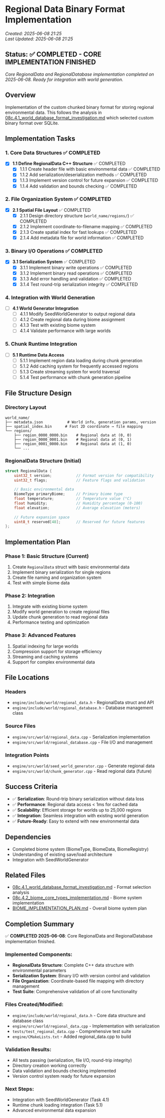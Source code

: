 # Regional Data Binary Format Implementation

*Created: 2025-06-08 21:25*  
*Last Updated: 2025-06-08 21:25*  

## Status: ✅ COMPLETED - CORE IMPLEMENTATION FINISHED

*Core RegionalData and RegionalDatabase implementation completed on 2025-06-08. Ready for integration with world generation.*

## Overview

Implementation of the custom chunked binary format for storing regional environmental data. This follows the analysis in [08c.4.1_world_database_format_investigation.md](08c.4.1_world_database_format_investigation.md) which selected custom binary format over SQLite.

## Implementation Tasks

### 1. Core Data Structures ✅ COMPLETED
- [x] **1.1 Define RegionalData C++ Structure** ✅ COMPLETED
  - [x] 1.1.1 Create header file with basic environmental data ✅ COMPLETED
  - [x] 1.1.2 Add serialization/deserialization methods ✅ COMPLETED
  - [x] 1.1.3 Implement version control for future expansion ✅ COMPLETED
  - [x] 1.1.4 Add validation and bounds checking ✅ COMPLETED

### 2. File Organization System ✅ COMPLETED
- [x] **2.1 Spatial File Layout** ✅ COMPLETED
  - [x] 2.1.1 Design directory structure (`world_name/regions/`) ✅ COMPLETED
  - [x] 2.1.2 Implement coordinate-to-filename mapping ✅ COMPLETED
  - [x] 2.1.3 Create spatial index for fast lookups ✅ COMPLETED
  - [x] 2.1.4 Add metadata file for world information ✅ COMPLETED

### 3. Binary I/O Operations ✅ COMPLETED  
- [x] **3.1 Serialization System** ✅ COMPLETED
  - [x] 3.1.1 Implement binary write operations ✅ COMPLETED
  - [x] 3.1.2 Implement binary read operations ✅ COMPLETED  
  - [x] 3.1.3 Add error handling and validation ✅ COMPLETED
  - [x] 3.1.4 Test round-trip serialization integrity ✅ COMPLETED

### 4. Integration with World Generation
- [ ] **4.1 World Generator Integration**
  - [ ] 4.1.1 Modify SeedWorldGenerator to output regional data
  - [ ] 4.1.2 Create regional data during biome assignment
  - [ ] 4.1.3 Test with existing biome system
  - [ ] 4.1.4 Validate performance with large worlds

### 5. Chunk Runtime Integration
- [ ] **5.1 Runtime Data Access**
  - [ ] 5.1.1 Implement region data loading during chunk generation
  - [ ] 5.1.2 Add caching system for frequently accessed regions
  - [ ] 5.1.3 Create streaming system for world traversal
  - [ ] 5.1.4 Test performance with chunk generation pipeline

## File Structure Design

### Directory Layout
```
world_name/
├── metadata.json           # World info, generation params, version
├── spatial_index.bin      # Fast 2D coordinate → file mapping  
└── regions/
    ├── region_0000_0000.bin    # Regional data at (0, 0)
    ├── region_0000_0001.bin    # Regional data at (0, 1)
    ├── region_0001_0000.bin    # Regional data at (1, 0)
    └── ...
```

### RegionalData Structure (Initial)
```cpp
struct RegionalData {
    uint32_t version;           // Format version for compatibility
    uint32_t flags;             // Feature flags and validation
    
    // Basic environmental data
    BiomeType primaryBiome;     // Primary biome type
    float temperature;          // Temperature value (°C)
    float humidity;             // Humidity percentage (0-100)
    float elevation;            // Average elevation (meters)
    
    // Future expansion space
    uint8_t reserved[48];       // Reserved for future features
};
```

## Implementation Plan

### Phase 1: Basic Structure (Current)
1. Create `RegionalData` struct with basic environmental data
2. Implement binary serialization for single regions
3. Create file naming and organization system
4. Test with simple biome data

### Phase 2: Integration 
1. Integrate with existing biome system
2. Modify world generation to create regional files
3. Update chunk generation to read regional data
4. Performance testing and optimization

### Phase 3: Advanced Features
1. Spatial indexing for large worlds
2. Compression support for storage efficiency
3. Streaming and caching systems
4. Support for complex environmental data

## File Locations

### Headers
- `engine/include/world/regional_data.h` - RegionalData struct and API
- `engine/include/world/regional_database.h` - Database management class

### Source Files  
- `engine/src/world/regional_data.cpp` - Serialization implementation
- `engine/src/world/regional_database.cpp` - File I/O and management

### Integration Points
- `engine/src/world/seed_world_generator.cpp` - Generate regional data
- `engine/src/world/chunk_generator.cpp` - Read regional data (future)

## Success Criteria

- ✅ **Serialization**: Round-trip binary serialization without data loss
- ✅ **Performance**: Regional data access < 1ms for cached data
- ✅ **Scalability**: Efficient storage for worlds up to 25,000 regions
- ✅ **Integration**: Seamless integration with existing world generation
- ✅ **Future-Ready**: Easy to extend with new environmental data

## Dependencies

- Completed biome system (BiomeType, BiomeData, BiomeRegistry)
- Understanding of existing save/load architecture
- Integration with SeedWorldGenerator

## Related Files

- [08c.4.1_world_database_format_investigation.md](08c.4.1_world_database_format_investigation.md) - Format selection analysis
- [08c.4.2_biome_core_types_implementation.md](08c.4.2_biome_core_types_implementation.md) - Biome system implementation
- [BIOME_IMPLEMENTATION_PLAN.md](../../docs/BIOME_IMPLEMENTATION_PLAN.md) - Overall biome system plan

## Completion Summary

✅ **COMPLETED 2025-06-08**: Core RegionalData and RegionalDatabase implementation finished.

### Implemented Components:
- **RegionalData Structure**: Complete C++ data structure with environmental parameters
- **Serialization System**: Binary I/O with version control and validation
- **File Organization**: Coordinate-based file mapping with directory management
- **Test Suite**: Comprehensive validation of all core functionality

### Files Created/Modified:
- `engine/include/world/regional_data.h` - Core data structure and database class
- `engine/src/world/regional_data.cpp` - Implementation with serialization
- `tests/test_regional_data.cpp` - Comprehensive test suite
- `engine/CMakeLists.txt` - Added regional_data.cpp to build

### Validation Results:
- All tests passing (serialization, file I/O, round-trip integrity)
- Directory creation working correctly
- Data validation and bounds checking implemented
- Version control system ready for future expansion

### Next Steps:
- Integration with SeedWorldGenerator (Task 4.1)
- Runtime chunk loading integration (Task 5.1)
- Advanced environmental data expansion
